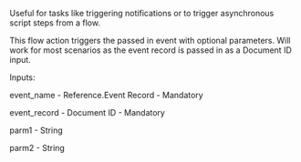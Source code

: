 Useful for tasks like triggering notifications or to trigger asynchronous script steps from a flow. 

This flow action triggers the passed in event with optional parameters. Will work for most scenarios as the event record is passed in as a Document ID input.

Inputs:

event_name		- Reference.Event Record - Mandatory

event_record	- Document ID            - Mandatory

parm1					- String 

parm2					- String

